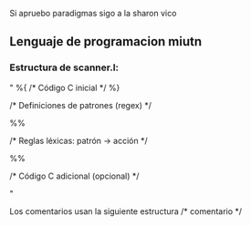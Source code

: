 Si apruebo paradigmas sigo a la sharon vico

## Lenguaje de programacion miutn

### Estructura de scanner.l:

"
%{
    /* Código C inicial */
%}

/* Definiciones de patrones (regex) */

%%

/* Reglas léxicas: patrón → acción */

%%

/* Código C adicional (opcional) */

"

Los comentarios usan la siguiente estructura /* comentario */